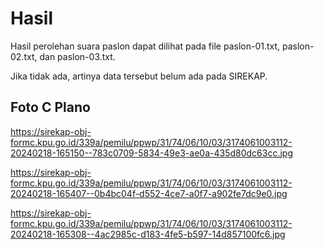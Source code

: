 # Hasil

Hasil perolehan suara paslon dapat dilihat pada file paslon-01.txt, paslon-02.txt, dan paslon-03.txt.

Jika tidak ada, artinya data tersebut belum ada pada SIREKAP.

## Foto C Plano

https://sirekap-obj-formc.kpu.go.id/339a/pemilu/ppwp/31/74/06/10/03/3174061003112-20240218-165150--783c0709-5834-49e3-ae0a-435d80dc63cc.jpg

https://sirekap-obj-formc.kpu.go.id/339a/pemilu/ppwp/31/74/06/10/03/3174061003112-20240218-165407--0b4bc04f-d552-4ce7-a0f7-a902fe7dc9e0.jpg

https://sirekap-obj-formc.kpu.go.id/339a/pemilu/ppwp/31/74/06/10/03/3174061003112-20240218-165308--4ac2985c-d183-4fe5-b597-14d857100fc6.jpg

